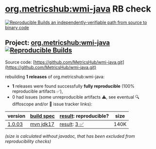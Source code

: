 [org.metricshub:wmi-java](https://central.sonatype.com/artifact/org.metricshub/wmi-java/versions) RB check
=======

[![Reproducible Builds](https://reproducible-builds.org/images/logos/rb.svg) an independently-verifiable path from source to binary code](https://reproducible-builds.org/)

## Project: [org.metricshub:wmi-java](https://central.sonatype.com/artifact/org.metricshub/wmi-java/versions) [![Reproducible Builds](https://img.shields.io/endpoint?url=https://raw.githubusercontent.com/jvm-repo-rebuild/reproducible-central/master/content/org/metricshub/wmi-java/badge.json)](https://github.com/jvm-repo-rebuild/reproducible-central/blob/master/content/org/metricshub/wmi-java/README.md)

Source code: [https://github.com/MetricsHub/wmi-java.git](https://github.com/MetricsHub/wmi-java.git)

rebuilding **1 releases** of org.metricshub:wmi-java:
- **1** releases were found successfully **fully reproducible** (100% reproducible artifacts :white_check_mark:),
- 0 had issues (some unreproducible artifacts :warning:, see eventual :mag: diffoscope and/or :memo: issue tracker links):

| version | [build spec](/BUILDSPEC.md) | [result](https://reproducible-builds.org/docs/jvm/): reproducible? | size |
| -- | --------- | ------ | -- |
| [1.0.03](https://central.sonatype.com/artifact/org.metricshub/wmi-java/1.0.03/pom) | [mvn jdk17](wmi-java-1.0.03.buildspec) | [result](wmi-java-1.0.03.buildinfo): [3 :white_check_mark: ](wmi-java-1.0.03.buildcompare) | 140K |

<i>(size is calculated without javadoc, that has been excluded from reproducibility checks)</i>
